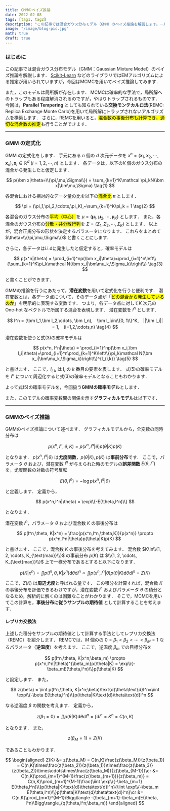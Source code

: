 ```yaml
---
title: GMMのベイズ推論
date: 2022-02-08
tags: [tag1, tag2]
description: "この記事では混合ガウス分布モデル（GMM）のベイズ推論を解説します。一般的に多くの現場ではEMアルゴリズムによる推定が用いられていますが、今回はMCMCを用いてベイズ推論してみます。"
image: "/image/blog-pic.jpg"
math: true
draft: true
---
```


### はじめに
この記事では混合ガウス分布モデル（GMM：Gaussian Mixture Model）のベイズ推論を解説します．
[Scikit-Learn]() などのライブラリではEMアルゴリズムによる推定が用いられていますが，今回はMCMCを用いてベイズ推論してみます．

また，このモデルは局所解が存在します．
MCMCは確率的な手法で，局所解へのトラップもある程度解消されるのですが，やはりトラップされるものです．
今回は，**Parallel Tempering** としても知られている**交換モンテカルロ法**(REMC: Replica Exchange Monte Carlo)を用いて局所解にトラップされないアルゴリズムを構築します．
さらに，REMCを用いると，<mark>混合数の事後分布も計算でき，適切な混合数の推定</mark>も行うことができます．

---

### GMM の定式化

GMM の定式化をします．
手元にある $n$ 個の $d$ 次元データを $x^n = (\bm x_1,\bm x_2, \cdots, \bm x_n),\bm x_i\in\mathbb R^d~(i=1,2,\cdots,n)$ とします．
各データは，以下の$K$ 個のガウス分布の混合から発生したと仮定します．

$$
    p(\bm x|\theta=\\{\pi,\mu,\Sigma\\}) = \sum_{k=1}^K\mathcal \pi_kN(\bm x|\bm\mu,\Sigma)
    \tag{1}
$$

各混合における相対的なデータ量の比を以下の<mark>混合比</mark> $\pi$ とします．

$$
    \pi = (\pi_1,\pi_2,\cdots,\pi_K),~\sum_{k=1}^K\pi_k = 1
    \tag{2}
$$

各混合のガウス分布の<mark>平均（中心）</mark>を $\mu=(\bm\mu_1,\bm\mu_2,\cdots,\bm\mu_K)$ とします．
また，各混合のガウス分布の<mark>分散・共分散行列</mark>を $\Sigma=(\Sigma_1,\Sigma_2,\cdots,\Sigma_K)$ とします．
以上が，混合正規分布の形状を決定するパラメータになります．
これらをまとめて $\theta=\\{\pi,\mu,\Sigma\\}$ と書くことにします．

さらに，各データはi.i.dに発生したと仮定すると，確率モデルは

$$
    p(x^n|\theta) = \prod_{i=1}^np(\bm x_i|\theta)=\prod_{i=1}^n\left\\{\sum_{k=1}^K\pi_k\mathcal N(\bm x_i|\bm\mu_k,\Sigma_k)\right\\}
    \tag{3}
$$

と書くことができます．

GMMの推論を行うにあたって，**潜在変数**を用いて定式化を行うと便利です．
潜在変数とは，各データ点について，そのデータ点が「<mark>どの混合から発生しているのか</mark>」を明示的に表現する変数です．
つまり，各データ点に対して$K$ 次元の One-hot なベクトルで所属する混合を表現します．
潜在変数を $l^n$ とします．

$$
    l^n = (\bm l_1,\bm l_2,\cdots, \bm l_n),　\bm l_i\in\\{0, 1\\}^K,　||\bm l_i|| = 1,　(i=1,2,\cdots,n)
    \tag{4}
$$

潜在変数を使うと式(3)の確率モデルは

$$
    p(x^n, l^n|\theta) = \prod_{i=1}^np(\bm x_i,\bm l_i|\theta)=\prod_{i=1}^n\prod_{k=1}^K\left\\{\pi_k\mathcal N(\bm x_i|\bm\mu_k,\Sigma_k)\right\\}^{l_{i,k}}
    \tag{5}
$$

と書けます．
ここで，$l_{i,k}$ は $\bm l_i$ の $k$ 番目の要素を表します．
式(5)の確率モデルを $l^n$ について周辺化すると式(3)の確率モデルとなることもわかります．

よって式(5)の確率モデルを，今回扱う**GMMの確率モデル**とします．

また，このモデルの確率変数間の関係を示す**グラフィカルモデル**は以下です．

---

### GMMのベイズ推論

GMMのベイズ推論について述べます．
グラフィカルモデルから，全変数の同時分布は

$$
    p(x^n,l^n,\theta,K) = p(x^n,l^n|\theta)p(\theta|K)p(K)
$$

となります．
$p(x^n,l^n|\theta)$ は**尤度関数**，$p(\theta|K), p(K)$ は**事前分布**です．
ここで，パラメータ $\theta$ および，潜在変数 $l^n$ が与えられた時のモデルの**誤差関数** $E(\theta,l^n)$ を，尤度関数の対数の符号反転

$$
    E(\theta,l^n) = -\log p(x^n,l^n|\theta)
$$

と定義します．
定義から，

$$
    p(x^n,l^n|\theta) = \exp\\{-E(\theta,l^n)\\}
$$

となります．

潜在変数 $l^n$，パラメータ $\theta$ および混合数 $K$ の事後分布は

$$
    p(l^n,\theta, K|x^n) = \frac{p(x^n,l^n,\theta,K)}{p(x^n)} \propto p(x^n,l^n|\theta)p(\theta|K)p(K)
$$

と書けます．
ここで，混合数 $K$ の事後分布を考えてみます．
混合数 $K\in\\{1, 2, \cdots, K_{\text{max}}\\}$ の事前分布 $p(K)$ は $\\{1, 2, \cdots, K_{\text{max}}\\}$ 上で一様分布であるとすると以下になります．

$$
    p(K|x^n) = \iint p(l^n,\theta, K|x^n)\text{d}\theta\text{d}l^n \propto \iint p(x^n,l^n|\theta)p(\theta|K)\text{d}\theta\text{d}l^n = Z(K)
$$

ここで，$Z(K)$ は**周辺尤度**と呼ばれる量です．
この積分を計算すれば，混合数 $K$ の事後分布を評価できるわけですが，潜在変数 $l^n$ およびパラメータ $\theta$ の積分となるため，解析的に解くのは困難なことがわかります．
そこで，MCMCを用いてこの計算を，**事後分布に従うサンプルの期待値** として計算することを考えます．

#### レプリカ交換法
上述した積分をサンプルの期待値として計算する手法としてレプリカ交換法（REMC）を紹介します．
REMCでは，$M$ 個のの $0=\beta_1<\beta_2<\cdots<\beta_M=1$ なるパラメータ（**逆温度**）を考えます．
ここで，逆温度 $\beta_m$ での目標分布を

$$
    p(l^n,\theta, K|x^n;\beta_m) \propto p(x^n,l^n|\theta)^{\beta_m}p(\theta|K) = \exp\\{-\beta_mE(\theta,l^n)\\}p(\theta|K)
$$

と設定します．
また，

$$
    z(\beta) = \iint p(l^n,\theta, K|x^n;\beta)\text{d}\theta\text{d}l^n=\iint \exp\\{-\beta E(\theta,l^n)\\}p(\theta|K)\text{d}\theta\text{d}l^n
$$

なる逆温度 $\beta$ の関数を考えます．
定義から，

$$
    z(\beta_1 = 0) = \iint p(\theta|K)\text{d}\theta\text{d}l^n = \int \text{d}l^n = K^n = C(n,K)
$$

となります．
また，

$$
    z(\beta_M = 1) = Z(K)
$$

であることもわかります．

$$
    \begin{aligned}
        Z(K)
        &= z(\beta_M) = C(n,K)\frac{z(\beta_M)}{z(\beta_1)} = C(n,K)\times\frac{z(\beta_2)}{z(\beta_1)}\times\frac{z(\beta_3)}{z(\beta_2)}\times\cdots\times\frac{z(\beta_M)}{z(\beta_{M-1})}\cr
        &= C(n,K)\prod_{m=1}^{M-1}\frac{z(\beta_{m+1})}{z(\beta_m)} = C(n,K)\prod_{m=1}^{M-1}\frac{\iint \exp\\{-\beta_{m+1} E(\theta,l^n)\\}p(\theta|K)\text{d}\theta\text{d}l^n}{\iint \exp\\{-\beta_m E(\theta,l^n)\\}p(\theta|K)\text{d}\theta\text{d}l^n}\cr
        &= C(n,K)\prod_{m=1}^{M-1}\Bigg\langle -(\beta_{m+1}-\beta_m)E(\theta, l^n)\Bigg\rangle_{q(\theta,l^n;\beta_m)}
    \end{aligned}
$$
